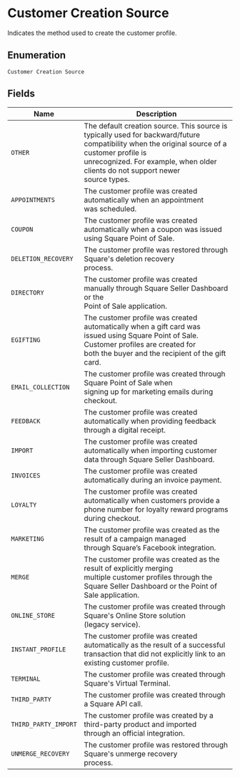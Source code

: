 
# Customer Creation Source

Indicates the method used to create the customer profile.

## Enumeration

`Customer Creation Source`

## Fields

| Name | Description |
|  --- | --- |
| `OTHER` | The default creation source. This source is typically used for backward/future<br>compatibility when the original source of a customer profile is<br>unrecognized. For example, when older clients do not support newer<br>source types. |
| `APPOINTMENTS` | The customer profile was created automatically when an appointment<br>was scheduled. |
| `COUPON` | The customer profile was created automatically when a coupon was issued<br>using Square Point of Sale. |
| `DELETION_RECOVERY` | The customer profile was restored through Square's deletion recovery<br>process. |
| `DIRECTORY` | The customer profile was created manually through Square Seller Dashboard or the<br>Point of Sale application. |
| `EGIFTING` | The customer profile was created automatically when a gift card was<br>issued using Square Point of Sale. Customer profiles are created for<br>both the buyer and the recipient of the gift card. |
| `EMAIL_COLLECTION` | The customer profile was created through Square Point of Sale when<br>signing up for marketing emails during checkout. |
| `FEEDBACK` | The customer profile was created automatically when providing feedback<br>through a digital receipt. |
| `IMPORT` | The customer profile was created automatically when importing customer<br>data through Square Seller Dashboard. |
| `INVOICES` | The customer profile was created automatically during an invoice payment. |
| `LOYALTY` | The customer profile was created automatically when customers provide a<br>phone number for loyalty reward programs during checkout. |
| `MARKETING` | The customer profile was created as the result of a campaign managed<br>through Square’s Facebook integration. |
| `MERGE` | The customer profile was created as the result of explicitly merging<br>multiple customer profiles through the Square Seller Dashboard or the Point of<br>Sale application. |
| `ONLINE_STORE` | The customer profile was created through Square's Online Store solution<br>(legacy service). |
| `INSTANT_PROFILE` | The customer profile was created automatically as the result of a successful<br>transaction that did not explicitly link to an existing customer profile. |
| `TERMINAL` | The customer profile was created through Square's Virtual Terminal. |
| `THIRD_PARTY` | The customer profile was created through a Square API call. |
| `THIRD_PARTY_IMPORT` | The customer profile was created by a third-party product and imported<br>through an official integration. |
| `UNMERGE_RECOVERY` | The customer profile was restored through Square's unmerge recovery<br>process. |

